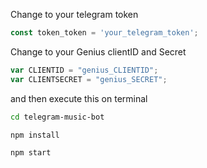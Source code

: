 
Change to your telegram token
```javascript
const token_token = 'your_telegram_token';
```
Change to your Genius clientID and Secret
```javascript
var CLIENTID = "genius_CLIENTID";
var CLIENTSECRET = "genius_SECRET";
```

and then execute this on terminal
```sh
cd telegram-music-bot

npm install

npm start
```
